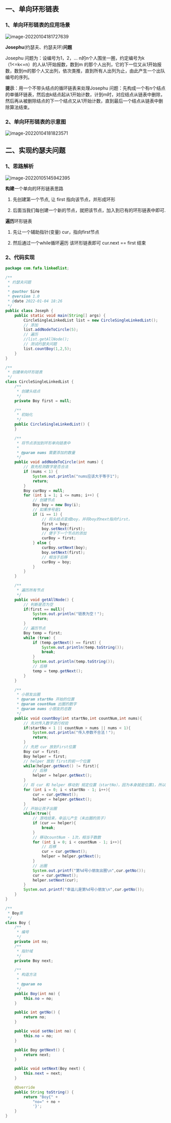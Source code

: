 ## 一、单向环形链表

### 1、单向环形链表的应用场景

 ![image-20220104181727639](https://gitee.com/lovely-hair/blog-img/raw/master/img/20220104181729.png)

**Josephu**(约瑟夫、约瑟夫环)**问题**

Josephu 问题为：设编号为1，2，… n的n个人围坐一圈，约定编号为k（1<=k<=n）的人从1开始报数，数到m 的那个人出列，它的下一位又从1开始报数，数到m的那个人又出列，依次类推，直到所有人出列为止，由此产生一个出队编号的序列。

**提示**：用一个不带头结点的循环链表来处理Josephu 问题：先构成一个有n个结点的单循环链表，然后由k结点起从1开始计数，计到m时，对应结点从链表中删除，然后再从被删除结点的下一个结点又从1开始计数，直到最后一个结点从链表中删除算法结束。

### 2、单向环形链表的示意图

 ![image-20220104181823571](https://gitee.com/lovely-hair/blog-img/raw/master/img/20220104181823.png)

## 二、实现约瑟夫问题

### 1、思路解析

 ![image-20220105145942395](https://gitee.com/lovely-hair/blog-img/raw/master/img/20220105145949.png)

**构建**一个单向的环形链表思路

1. 先创建第一个节点, 让 first 指向该节点，并形成环形

2. 后面当我们每创建一个新的节点，就把该节点，加入到已有的环形链表中即可.

**遍历**环形链表

1. 先让一个辅助指针(变量) cur，指向first节点

2. 然后通过一个while循环遍历 该环形链表即可 cur.next == first 结束

### 2、代码实现

```java
package com.fafa.linkedlist;

/**
 * 约瑟夫问题
 *
 * @author Sire
 * @version 1.0
 * @date 2022-01-04 18:26
 */
public class Joseph {
    public static void main(String[] args) {
        CircleSingleLinkedList list = new CircleSingleLinkedList();
        // 添加
        list.addNodeToCircle(5);
        // 遍历
        //list.getAllNode();
        // 测试约瑟夫问题
        list.countBoy(1,2,5);
    }
}

/**
 * 创建单向环形链表
 */
class CircleSingleLinkedList {
    /**
     * 创建头结点
     */
    private Boy first = null;

    /**
     * 初始化
     */
    public CircleSingleLinkedList() {
    }

    /**
     * 将节点添加到环形单向链表中
     *
     * @param nums 需要添加的数量
     */
    public void addNodeToCircle(int nums) {
        // 首先检测数字是否合法
        if (nums < 1) {
            System.out.println("nums应该大于等于1");
            return;
        }
        Boy curBoy = null;
        for (int i = 1; i <= nums; i++) {
            // 创建节点
            Boy boy = new Boy(i);
            // 如果序号是1
            if (i == 1) {
                // 将头结点变成boy，并将boy的next指向first，
                first = boy;
                boy.setNext(first);
                // 便于下一个节点的添加
                curBoy = first;
            } else {
                curBoy.setNext(boy);
                boy.setNext(first);
                // 相当于后移
                curBoy = boy;
            }
        }
    }

    /**
     * 遍历所有节点
     */
    public void getAllNode() {
        // 判断是否为空
        if(first == null){
            System.out.println("链表为空！");
            return;
        }
        // 遍历节点
        Boy temp = first;
        while (true) {
            if (temp.getNext() == first) {
                System.out.println(temp.toString());
                break;
            }
            System.out.println(temp.toString());
            // 后移
            temp = temp.getNext();
        }
    }

    /**
     * 小朋友出圈
     * @param startNo 开始的位置
     * @param countNum 出圈的数字
     * @param nums 小朋友的总数
     */
    public void countBoy(int startNo,int countNum,int nums){
        // 先对传入数字进行校验
        if(startNo < 1 || countNum > nums || nums < 1){
            System.out.println("传入参数不合法！");
            return;
        }
        // 先把 cur 放到first位置
        Boy cur = first;
        Boy helper = first;
        // helper 放到 first的前一个位置
        while(helper.getNext() != first){
            // 后移
            helper = helper.getNext();
        }
        // 将 cur 和 helper 移动到 规定位置（startNo），因为本身就是位置1，所以只需要移动startNo - 1次
        for (int i = 0; i < startNo - 1; i++){
            cur = cur.getNext();
            helper = helper.getNext();
        }
        // 开始让孩子出圈
        while(true){
            // 游戏结束，幸运儿产生（未出圈的孩子）
            if (cur == helper){
                break;
            }
            // 移动countNum - 1次，相当于数数
            for (int i = 0; i < countNum - 1; i++){
                // 后移
                cur = cur.getNext();
                helper = helper.getNext();
            }
            // 出圈
            System.out.printf("第%d号小朋友出圈\n",cur.getNo());
            cur = cur.getNext();
            helper.setNext(cur);
        }
        System.out.printf("幸运儿是第%d号小朋友\n",cur.getNo());
    }
}

/**
 * Boy类
 */
class Boy {
    /**
     * 编号
     */
    private int no;
    /**
     * 指针域
     */
    private Boy next;

    /**
     * 构造方法
     *
     * @param no
     */
    public Boy(int no) {
        this.no = no;
    }

    public int getNo() {
        return no;
    }

    public void setNo(int no) {
        this.no = no;
    }

    public Boy getNext() {
        return next;
    }

    public void setNext(Boy next) {
        this.next = next;
    }

    @Override
    public String toString() {
        return "Boy{" +
            "no=" + no +
            '}';
    }
}

```



